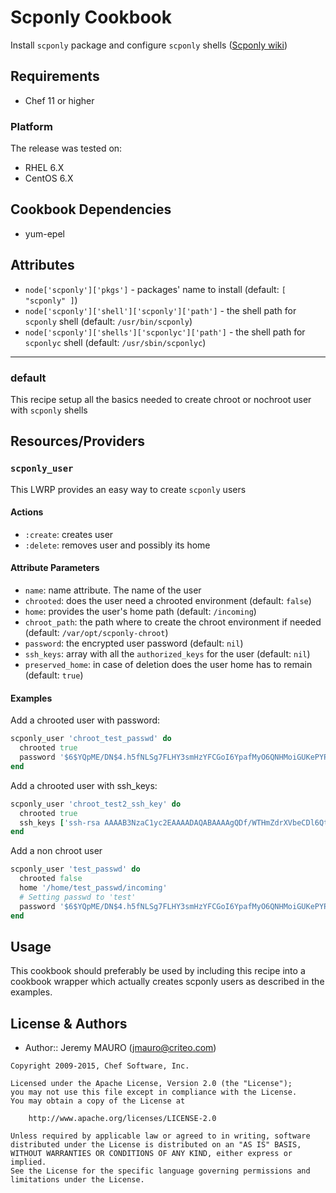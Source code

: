 Scponly Cookbook
================
Install `scponly` package and configure `scponly` shells ([Scponly wiki](https://github.com/scponly/scponly/wiki))

Requirements
------------
- Chef 11 or higher

### Platform
The release was tested on:
* RHEL 6.X
* CentOS 6.X

Cookbook Dependencies
------------
- yum-epel

Attributes
----------
- `node['scponly']['pkgs']` - packages' name to install (default: `[ "scponly" ]`)
- `node['scponly']['shell']['scponly']['path']` - the shell path for `scponly` shell (default: `/usr/bin/scponly`)
- `node['scponly']['shells']['scponlyc']['path']` - the shell path for `scponlyc` shell (default: `/usr/sbin/scponlyc`)

-------
### default
This recipe setup all the basics needed to create chroot or nochroot user with `scponly` shells

Resources/Providers
-------------------
### `scponly_user`
This LWRP provides an easy way to create `scponly` users

#### Actions
- `:create`: creates user
- `:delete`: removes user and possibly its home

#### Attribute Parameters
- `name`: name attribute. The name of the user
- `chrooted`: does the user need a chrooted environment (default: `false`)
- `home`: provides the user's home path (default: `/incoming`)
- `chroot_path`: the path where to create the chroot environment if needed (default: `/var/opt/scponly-chroot`)
- `password`: the encrypted user password (default: `nil`)
- `ssh_keys`: array with all the `authorized_keys` for the user (default: `nil`)
- `preserved_home`: in case of deletion does the user home has to remain (default: `true`)

#### Examples

Add a chrooted user with password:
```ruby
scponly_user 'chroot_test_passwd' do
  chrooted true
  password '$6$YQpME/DN$4.h5fNLSg7FLHY3smHzYFCGoI6YpafMyO6QNHMoiGUKePYPSdn9LgSZrxzwLAdtRTgiPhAUZbp0uHcsGGjlJv.'
end
```
Add a chrooted user with ssh_keys:
```ruby
scponly_user 'chroot_test2_ssh_key' do
  chrooted true
  ssh_keys ['ssh-rsa AAAAB3NzaC1yc2EAAAADAQABAAAAgQDf/WTHmZdrXVbeCDl6Qtt27qcpNZPgTfSgcU6qzJgsPnlBIEddHMZTDziK+MFR2bYfMq1lWUyrZD83nmm/TZRxNAzn8TerEb6ERxsn9TFuTjkq8HmpSbhCq9a+2YlWk/lp/+oeJdZoQmNVB8xQ/g7uvuncxUPkKGHx4Smxeuq6Mw== test2@kitchen-test']
end
```
Add a non chroot user
```ruby
scponly_user 'test_passwd' do
  chrooted false
  home '/home/test_passwd/incoming'
  # Setting passwd to 'test'
  password '$6$YQpME/DN$4.h5fNLSg7FLHY3smHzYFCGoI6YpafMyO6QNHMoiGUKePYPSdn9LgSZrxzwLAdtRTgiPhAUZbp0uHcsGGjlJv.'
end
```

Usage
-----
This cookbook should preferably be used by including this recipe into a cookbook wrapper which actually creates scponly users as described in the examples.

License & Authors
-----------------
- Author:: Jeremy MAURO (jmauro@criteo.com)


```text
Copyright 2009-2015, Chef Software, Inc.

Licensed under the Apache License, Version 2.0 (the "License");
you may not use this file except in compliance with the License.
You may obtain a copy of the License at

    http://www.apache.org/licenses/LICENSE-2.0

Unless required by applicable law or agreed to in writing, software
distributed under the License is distributed on an "AS IS" BASIS,
WITHOUT WARRANTIES OR CONDITIONS OF ANY KIND, either express or implied.
See the License for the specific language governing permissions and
limitations under the License.
```
